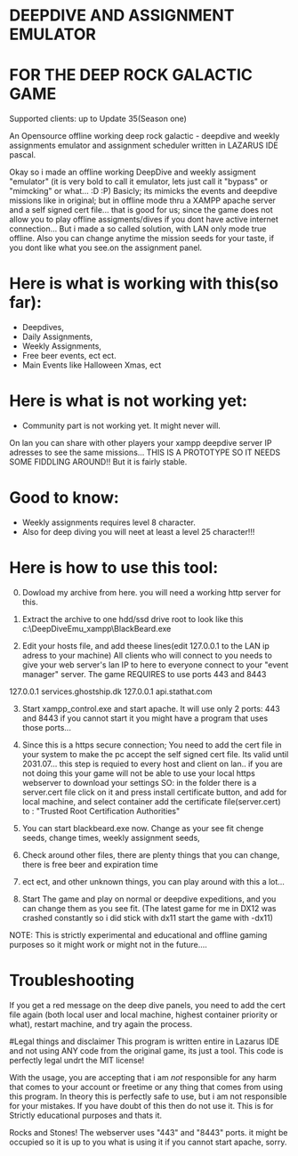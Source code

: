 # DEEPDIVE AND ASSIGNMENT EMULATOR 
# FOR THE DEEP ROCK GALACTIC GAME

Supported clients: up to Update 35(Season one)

An Opensource offline working deep rock galactic - deepdive and weekly assignments 
emulator and assignment scheduler written in LAZARUS IDE pascal.

Okay so i made an offline working DeepDive and weekly assigment "emulator" (it is very bold to call it emulator, lets just call it "bypass" or "mimcking" or what... :D :P)
Basicly; its mimicks the events and deepdive missions like in original; but in offline mode thru a XAMPP apache server and a self signed cert file... that is good for us;
since the game does not allow you to play offline assigments/dives if you dont have active internet connection... But i made a so called solution, with LAN only mode true offline. Also you can change anytime the mission seeds for your taste, if you dont like what you see.on the assignment panel.

# Here is what is working with this(so far):
- Deepdives,
- Daily Assignments,
- Weekly Assignments,
- Free beer events, ect ect.
- Main Events like Halloween Xmas, ect

# Here is what is not working yet:
- Community part is not working yet. It might never will.

On lan you can share with other players your xampp deepdive server IP adresses to see the same missions... 
THIS IS A PROTOTYPE SO IT NEEDS SOME FIDDLING AROUND!! But it is fairly stable.

# Good to know: 
- Weekly assignments requires level 8 character.
- Also for deep diving you will neet at least a level 25 character!!!

# Here is how to use this tool:

0. Dowload my archive from here.  you will need a working http server for this.

1. Extract the archive to one hdd/ssd drive root to look like this c:\DeepDiveEmu_xampp\BlackBeard.exe

2. Edit your hosts file, and add theese lines(edit 127.0.0.1 to the LAN ip adress to your machine)
All clients who will connect to you needs to give your web server's lan IP to here to everyone connect to your "event manager" server.
The game REQUIRES to use ports 443 and 8443

127.0.0.1 services.ghostship.dk
127.0.0.1 api.stathat.com

3. Start xampp_control.exe and start apache. It will use only 2 ports: 443 and 8443 if you cannot start it you might have a program that uses those ports...

4. Since this is a https secure connection; You need to add the cert file in your system to make the pc accept the self signed cert file. Its valid until 2031.07...
this step is requied to every host and client on lan.. if you are not doing this your game will not be able to use your local https webserver to download your
settings SO: in the folder there is a server.cert file click on it and press install certificate button, and add for local machine, and select
container add the certificate file(server.cert) to : "Trusted Root Certification Authorities"

5. You can start blackbeard.exe now. Change as your see fit chenge seeds, change times, weekly assignment seeds, 
6. Check around other files, there are plenty things that you can change, there is free beer and expiration time 
7. ect ect, and other unknown things, you can play around with this a lot...

6. Start The game and play on normal or deepdive expeditions, and you can change them as you see fit.
(The latest game for me in DX12 was crashed constantly so i did stick with dx11 start the game with -dx11)

NOTE: This is strictly experimental and educational and offline gaming purposes so it might work or 
might not in the future....

# Troubleshooting
If you get a red message on the deep dive panels, you need to add the cert file again
(both local user and local machine, highest container priority or what), restart machine, and try again the process.

#Legal things and disclaimer
This program is written entire in Lazarus IDE and not using ANY code from the original game, its just a tool. This code is perfectly legal undrt the MIT license!

With the usage, you are accepting that i am *not* responsible for any harm that comes to your account or freetime or any thing that comes from using this program. In theory this is perfectly safe to use, but i am not responsible for your mistakes. If you have doubt of this then do not use it. This is for Strictly educational purposes and thats it.

Rocks and Stones!
The webserver uses "443" and "8443" ports. it might be occupied so it is up to you what is using it if you cannot start apache, sorry.
